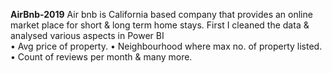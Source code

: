 **AirBnb-2019**
Air bnb is California based company that provides an online market place for short & long term home stays.
First I cleaned the data & analysed various aspects in Power BI  
• Avg price of property.
• Neighbourhood where max no. of property listed.
• Count of reviews per month & many more.
